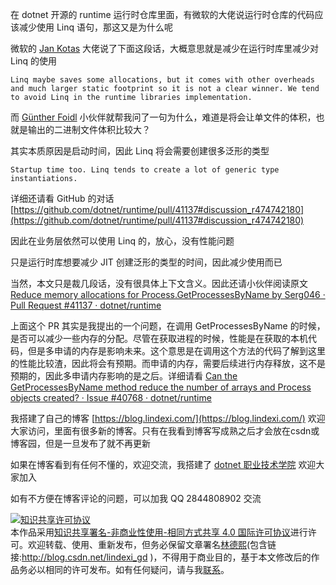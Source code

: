 
在 dotnet 开源的 runtime 运行时仓库里面，有微软的大佬说运行时仓库的代码应该减少使用 Linq 语句，那这又是为什么呢

<!--more-->


<!-- CreateTime:2020/8/24 14:21:49 -->

<!-- 发布 -->

微软的 [Jan Kotas](https://github.com/jkotas) 大佬说了下面这段话，大概意思就是减少在运行时库里减少对 Linq 的使用

```
Linq maybe saves some allocations, but it comes with other overheads and much larger static footprint so it is not a clear winner. We tend to avoid Linq in the runtime libraries implementation.
```

而 [Günther Foidl](https://github.com/gfoidl ) 小伙伴就帮我问了一句为什么，难道是将会让单文件的体积，也就是输出的二进制文件体积比较大？

其实本质原因是启动时间，因此 Linq 将会需要创建很多泛形的类型

```
Startup time too. Linq tends to create a lot of generic type instantiations.
```

详细还请看 GitHub 的对话 [https://github.com/dotnet/runtime/pull/41137#discussion_r474742180](https://github.com/dotnet/runtime/pull/41137#discussion_r474742180)

因此在业务层依然可以使用 Linq 的，放心，没有性能问题

只是运行时库想要减少 JIT 创建泛形的类型的时间，因此减少使用而已

当然，本文只是裁几段话，没有很具体上下文含义。因此还请小伙伴阅读原文 [Reduce memory allocations for Process.GetProcessesByName by Serg046 · Pull Request #41137 · dotnet/runtime](https://github.com/dotnet/runtime/pull/41137 )

上面这个 PR 其实是我提出的一个问题，在调用 GetProcessesByName 的时候，是否可以减少一些内存的分配。尽管在获取进程的时候，性能是在获取的本机代码，但是多申请的内存是影响未来。这个意思是在调用这个方法的代码了解到这里的性能比较渣，因此将会有预期。而申请的内存，需要后续进行内存释放，这不是预期的，因此多申请内存影响的是之后。详细请看 [Can the GetProcessesByName method reduce the number of arrays and Process objects created? · Issue #40768 · dotnet/runtime](https://github.com/dotnet/runtime/issues/40768 )



我搭建了自己的博客 [https://blog.lindexi.com/](https://blog.lindexi.com/) 欢迎大家访问，里面有很多新的博客。只有在我看到博客写成熟之后才会放在csdn或博客园，但是一旦发布了就不再更新

如果在博客看到有任何不懂的，欢迎交流，我搭建了 [dotnet 职业技术学院](https://t.me/dotnet_campus) 欢迎大家加入

如有不方便在博客评论的问题，可以加我 QQ 2844808902 交流

<a rel="license" href="http://creativecommons.org/licenses/by-nc-sa/4.0/"><img alt="知识共享许可协议" style="border-width:0" src="https://licensebuttons.net/l/by-nc-sa/4.0/88x31.png" /></a><br />本作品采用<a rel="license" href="http://creativecommons.org/licenses/by-nc-sa/4.0/">知识共享署名-非商业性使用-相同方式共享 4.0 国际许可协议</a>进行许可。欢迎转载、使用、重新发布，但务必保留文章署名[林德熙](http://blog.csdn.net/lindexi_gd)(包含链接:http://blog.csdn.net/lindexi_gd )，不得用于商业目的，基于本文修改后的作品务必以相同的许可发布。如有任何疑问，请与我[联系](mailto:lindexi_gd@163.com)。